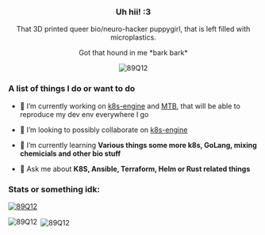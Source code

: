 <h3 align="center">Uh hii! :3</h3>
<p align="center"> That 3D printed queer bio/neuro-hacker puppygirl, that is left filled with microplastics.</p>
<p align="center"> Got that hound in me *bark bark*</p>



<p align="center"> <img src="https://count.ayaya.beauty/get/@:89q12?theme=asoul" alt="89Q12" /> </p>

<h3>A list of things I do or want to do</h3>

- 🔭 I’m currently working on [k8s-engine](ttps://github.com/89Q12/k8s-engine) and [MTB](https://github.com/89Q12/Mega-Transformers-bot), that will be able to reproduce my dev env everywhere I go

- 👯 I’m looking to possibly collaborate on [k8s-engine](ttps://github.com/89Q12/k8s-engine)

- 🌱 I’m currently learning **Various things some more k8s, GoLang, mixing chemicials and other bio stuff**

- 💬 Ask me about **K8S, Ansible, Terraform, Helm or Rust related things**

<p align="left">
</p>

<h3> Stats or something idk:</h3>
<p align="left"> <a href="https://github.com/ryo-ma/github-profile-trophy"><img src="https://github-profile-trophy.vercel.app/?username=89Q12&theme=radical" alt="89Q12" /></a> </p>
<p><img align="left" src="https://github-readme-stats.vercel.app/api/top-langs?username=89Q12&show_icons=true&locale=en&layout=compact&theme=radical" alt="89Q12" /></p>

<p>&nbsp;<img align="center" src="https://github-readme-stats.vercel.app/api?username=89Q12&rank_icon=percentile&show_icons=true&locale=en&theme=radical" alt="89Q12" /></p>

<!--
**89Q12/89Q12** is a ✨ _special_ ✨ repository because its `README.md` (this file) appears on your GitHub profile.

Here are some ideas to get you started:

- 🔭 I’m currently working on ...
- 🌱 I’m currently learning ...
- 👯 I’m looking to collaborate on ...
- 🤔 I’m looking for help with ...
- 💬 Ask me about ...
- 📫 How to reach me: ...
- 😄 Pronouns: ...
- ⚡ Fun fact: ...
-->
